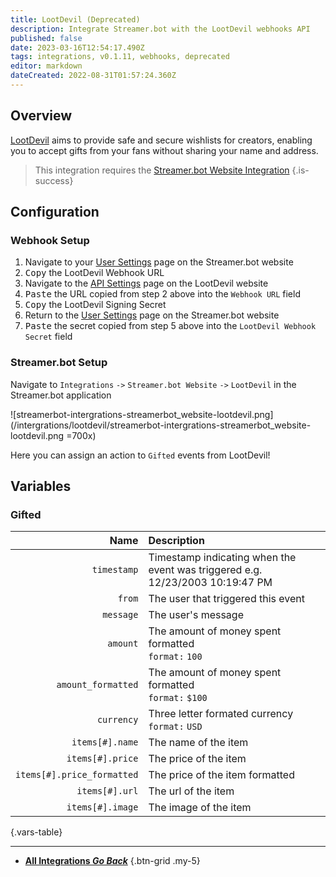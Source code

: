 ```yaml
---
title: LootDevil (Deprecated)
description: Integrate Streamer.bot with the LootDevil webhooks API
published: false
date: 2023-03-16T12:54:17.490Z
tags: integrations, v0.1.11, webhooks, deprecated
editor: markdown
dateCreated: 2022-08-31T01:57:24.360Z
---
```


## Overview
[LootDevil](https://lootdevil.com) aims to provide safe and secure wishlists for creators, enabling you to accept gifts from your fans without sharing your name and address.

> This integration requires the [Streamer.bot Website Integration](/Integrations/Streamer-bot)
{.is-success}


## Configuration
### Webhook Setup

1. Navigate to your [User Settings](https://streamer.bot/user/settings#lootdevil) page on the Streamer.bot website
2. <kbd><i class="mdi mdi-content-copy"></i> Copy</kbd> the  LootDevil Webhook URL
3. Navigate to the [API Settings](https://lootdevil.com/integrations/api) page on the LootDevil website
4. <kbd><i class="mdi mdi-content-paste"></i> Paste</kbd> the URL copied from step 2 above into the `Webhook URL` field
5. <kbd><i class="mdi mdi-content-copy"></i> Copy</kbd> the LootDevil Signing Secret
6. Return to the [User Settings](https://streamer.bot/user/settings#lootdevil) page on the Streamer.bot website
7. <kbd><i class="mdi mdi-content-paste"></i> Paste</kbd> the secret copied from step 5 above into the `LootDevil Webhook Secret` field


### Streamer.bot Setup

Navigate to `Integrations` `->` `Streamer.bot Website` `->` `LootDevil` in the Streamer.bot application

![streamerbot-intergrations-streamerbot_website-lootdevil.png](/intergrations/lootdevil/streamerbot-intergrations-streamerbot_website-lootdevil.png =700x)

Here you can assign an action to `Gifted` events from LootDevil!

## Variables
### Gifted
Name | Description
----:|:------------
`timestamp` | Timestamp indicating when the event was triggered e.g. 12/23/2003 10:19:47 PM
`from` | The user that triggered this event
`message` | The user's message
`amount` | The amount of money spent formatted<br> `format:` `100`
`amount_formatted` | The amount of money spent formatted <br> `format:` `$100`
`currency` | Three letter formated currency <br> `format:` `USD`
`items[#].name` | The name of the item
`items[#].price` | The price of the item
`items[#].price_formatted` | The price of the item formatted
`items[#].url` | The url of the item
`items[#].image` | The image of the item
{.vars-table}

---

- [<i class="mdi mdi-chevron-left"></i> **All Integrations *Go Back***](/Integrations)
{.btn-grid .my-5}